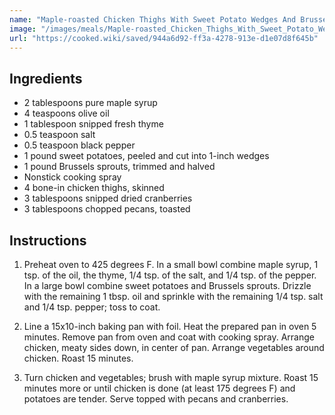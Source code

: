 ```yaml
---
name: "Maple-roasted Chicken Thighs With Sweet Potato Wedges And Brussels Sprouts"
image: "/images/meals/Maple-roasted_Chicken_Thighs_With_Sweet_Potato_Wedges_And_Brussels_Sprouts.jpg"
url: "https://cooked.wiki/saved/944a6d92-ff3a-4278-913e-d1e07d8f645b"
---
```


## Ingredients

- 2 tablespoons pure maple syrup
- 4 teaspoons olive oil
- 1 tablespoon snipped fresh thyme
- 0.5 teaspoon salt
- 0.5 teaspoon black pepper
- 1 pound sweet potatoes, peeled and cut into 1-inch wedges
- 1 pound Brussels sprouts, trimmed and halved
- Nonstick cooking spray
- 4 bone-in chicken thighs, skinned
- 3 tablespoons snipped dried cranberries
- 3 tablespoons chopped pecans, toasted

## Instructions

1. Preheat oven to 425 degrees F. In a small bowl combine maple syrup, 1 tsp. of the oil, the thyme, 1/4 tsp. of the salt, and 1/4 tsp. of the pepper. In a large bowl combine sweet potatoes and Brussels sprouts. Drizzle with the remaining 1 tbsp. oil and sprinkle with the remaining 1/4 tsp. salt and 1/4 tsp. pepper; toss to coat.

2. Line a 15x10-inch baking pan with foil. Heat the prepared pan in oven 5 minutes. Remove pan from oven and coat with cooking spray. Arrange chicken, meaty sides down, in center of pan. Arrange vegetables around chicken. Roast 15 minutes.

3. Turn chicken and vegetables; brush with maple syrup mixture. Roast 15 minutes more or until chicken is done (at least 175 degrees F) and potatoes are tender. Serve topped with pecans and cranberries.
